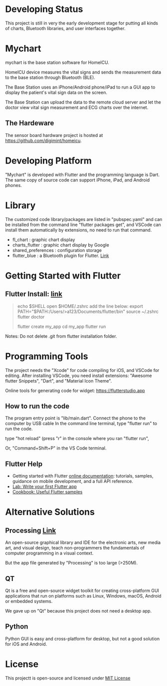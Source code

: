 # Developing Status
This project is still in very the early development stage for putting all kinds of charts, Bluetooth libraries, and user interfaces together. 

# Mychart 
mychart is the base station software for HomeICU.

HomeICU device measures the vital signs and sends the measurement data to the base station through Bluetooth (BLE).

The Base Station uses an iPhone/Android phone/iPad to run a GUI app to display the patient's vital sign data on the screen. 

The Base Station can upload the data to the remote cloud server and let the doctor view vital sign measurement and ECG charts over the internet.

## The Hardeware
The sensor board hardware project is hosted at https://github.com/digimint/homeicu.

# Developing Platform

"Mychart" is developed with Flutter and the programming language is Dart. The same copy of source code can support iPhone, iPad, and Android phones.

# Library

The customized code library/packages are listed in "pubspec.yaml" and can be installed from the command line "flutter packages get", and VSCode can install them automatically by extensions, no need to run that command.

- fl_chart : graphic chart display
- charts_flutter : graphic chart display by Google
- shared_preferences : configuration storage 
- flutter_blue : a Bluetooth plugin for Flutter. [Link](https://pub.dev/packages/flutter_blue)

# Getting Started with Flutter

## Flutter Install: [link](https://flutter.dev/docs/get-started/install/macos)

> echo $SHELL
> open $HOME/.zshrc
> add the line below:
> export PATH="$PATH:/Users/>a123/Documents/flutter/bin"
> source ~/.zshrc
> flutter doctor
>
> flutter create my_app
> cd my_app 
> flutter run

Notes: Do not delete .git from flutter installation folder.

# Programming Tools
The project needs the "Xcode" for code compiling for iOS, and VSCode for editing. After installing VSCode, you need install extensions: "Awesome flutter Snippets", "Dart", and "Material Icon Theme".

Online tools for generating code for widget:
https://flutterstudio.app

## How to run the code

The program entry point is "lib/main.dart".
Connect the phone to the computer by USB cable
In the command line terminal, type "flutter run" to run the code.

type "hot reload" (press "r" in the console where you ran "flutter run",

Or, "Command+Shift+P" in the VS Code terminal.

## Flutter Help

- Getting started with Flutter
[online documentation](https://flutter.dev/docs): tutorials, samples, guidance on mobile development, and a full API reference.
- [Lab: Write your first Flutter app](https://flutter.dev/docs/get-started/codelab)
- [Cookbook: Useful Flutter samples](https://flutter.dev/docs/cookbook)


# Alternative Solutions

## Processing [Link](https://processing.org) 
An open-source graphical library and IDE for the electronic arts, new media art, and visual design,  teach non-programmers the fundamentals of computer programming in a visual context. 

But the app file generated by "Processing" is too large (>250M).

## QT
Qt is a free and open-source widget toolkit for creating cross-platform GUI applications that run on platforms such as Linux, Windows, macOS, Android or embedded systems.

We gave up on "Qt" because this project does not need a desktop app. 

## Python
Python GUI is easy and cross-platform for desktop, but not a good solution for iOS and Android.

# License

This projectt is open-source and licensed under [MIT License](http://opensource.org/licenses/MIT)